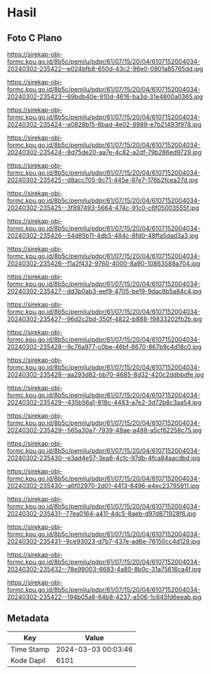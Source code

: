 # Hasil

## Foto C Plano

https://sirekap-obj-formc.kpu.go.id/8b5c/pemilu/pdpr/61/07/15/20/04/6107152004034-20240302-235422--e024bfb8-650d-43c2-96e0-0801a85765dd.jpg

https://sirekap-obj-formc.kpu.go.id/8b5c/pemilu/pdpr/61/07/15/20/04/6107152004034-20240302-235423--69bdb40e-910d-4616-ba3d-31e4800a0365.jpg

https://sirekap-obj-formc.kpu.go.id/8b5c/pemilu/pdpr/61/07/15/20/04/6107152004034-20240302-235424--a0828b15-6bad-4e02-8989-e7b21493f978.jpg

https://sirekap-obj-formc.kpu.go.id/8b5c/pemilu/pdpr/61/07/15/20/04/6107152004034-20240302-235424--8d75de20-aa7e-4c82-a2df-79b286ed9729.jpg

https://sirekap-obj-formc.kpu.go.id/8b5c/pemilu/pdpr/61/07/15/20/04/6107152004034-20240302-235425--d8acc705-8c71-445e-97e7-176b2fcea27d.jpg

https://sirekap-obj-formc.kpu.go.id/8b5c/pemilu/pdpr/61/07/15/20/04/6107152004034-20240302-235425--3f897493-5664-474c-91c0-c6f05003555f.jpg

https://sirekap-obj-formc.kpu.go.id/8b5c/pemilu/pdpr/61/07/15/20/04/6107152004034-20240302-235426--54d85b11-4db5-484c-8fd0-48ffa5dad3a3.jpg

https://sirekap-obj-formc.kpu.go.id/8b5c/pemilu/pdpr/61/07/15/20/04/6107152004034-20240302-235426--f1a2f432-9760-4000-8a90-10863588a704.jpg

https://sirekap-obj-formc.kpu.go.id/8b5c/pemilu/pdpr/61/07/15/20/04/6107152004034-20240302-235427--dd3b0ab3-eef9-4705-be19-9dac8b5a84c4.jpg

https://sirekap-obj-formc.kpu.go.id/8b5c/pemilu/pdpr/61/07/15/20/04/6107152004034-20240302-235427--96d2c2bd-350f-4822-b888-19833202fb2b.jpg

https://sirekap-obj-formc.kpu.go.id/8b5c/pemilu/pdpr/61/07/15/20/04/6107152004034-20240302-235428--9c76a977-c0be-46bf-8670-867b9c4d18c0.jpg

https://sirekap-obj-formc.kpu.go.id/8b5c/pemilu/pdpr/61/07/15/20/04/6107152004034-20240302-235428--aa293d82-bb70-4685-8d32-420c2ddbbdfe.jpg

https://sirekap-obj-formc.kpu.go.id/8b5c/pemilu/pdpr/61/07/15/20/04/6107152004034-20240302-235429--435b56a1-818c-4483-a7e2-3d72b8c3aa54.jpg

https://sirekap-obj-formc.kpu.go.id/8b5c/pemilu/pdpr/61/07/15/20/04/6107152004034-20240302-235429--565a30a7-7939-48ae-a488-a5cf62258c75.jpg

https://sirekap-obj-formc.kpu.go.id/8b5c/pemilu/pdpr/61/07/15/20/04/6107152004034-20240302-235430--e3ad4e57-3ea6-4cfc-97db-4fca84aacdbd.jpg

https://sirekap-obj-formc.kpu.go.id/8b5c/pemilu/pdpr/61/07/15/20/04/6107152004034-20240302-235430--a6f02970-2d01-4413-8496-e4ec23795911.jpg

https://sirekap-obj-formc.kpu.go.id/8b5c/pemilu/pdpr/61/07/15/20/04/6107152004034-20240302-235431--77ea0164-a411-4dc5-8aeb-d97d871928f6.jpg

https://sirekap-obj-formc.kpu.go.id/8b5c/pemilu/pdpr/61/07/15/20/04/6107152004034-20240302-235431--9ce93023-d7b7-437e-ad6e-76150cc4d129.jpg

https://sirekap-obj-formc.kpu.go.id/8b5c/pemilu/pdpr/61/07/15/20/04/6107152004034-20240302-235432--78e99003-6683-4a80-8b0c-31a75616ca4f.jpg

https://sirekap-obj-formc.kpu.go.id/8b5c/pemilu/pdpr/61/07/15/20/04/6107152004034-20240302-235422--194b05a8-64b8-4237-a506-1c645fd6eeab.jpg


## Metadata

| Key        | Value               |
| ---------- | ------------------- |
| Time Stamp | 2024-03-03 00:03:46 |
| Kode Dapil | 6101                |



